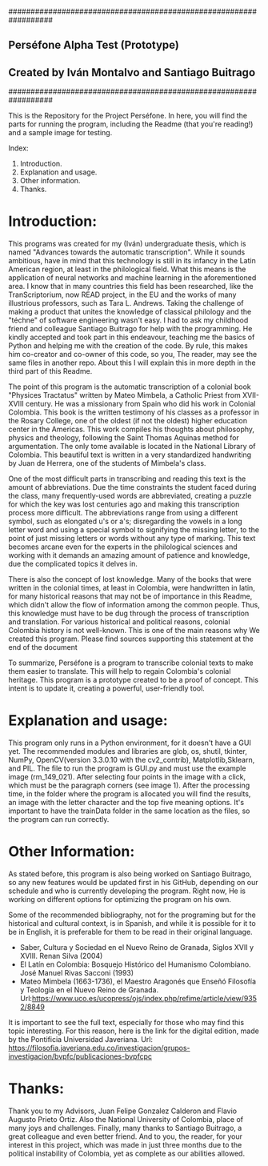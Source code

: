 ##################################################################
##                 Perséfone Alpha Test (Prototype)             ##
##            Created by Iván Montalvo and Santiago Buitrago    ##
##################################################################

This is the Repository for the Project Perséfone. In here, you will find the parts for running the program,
including the Readme (that you're reading!) and a sample image for testing.

Index:
1. Introduction.
2. Explanation and usage.
3. Other information.
4. Thanks.


# Introduction:

  This programs was created for my (Iván) undergraduate thesis, which is named "Advances towards the automatic transcription".
  While it sounds ambitious, have in mind that this technology is still in its infancy in the Latin American region, at least
  in the philological field. What this means is the application of neural networks and machine learning in the aforementioned
  area. I know that in many countries this field has been researched, like the TranScriptorium, now READ project, in the EU and
  the works of many illustrious professors, such as Tara L. Andrews. Taking the challenge of making a product that unites the
  knowledge of classical philology and the "téchne" of software engineering wasn't easy. I had to ask my childhood friend and 
  colleague Santiago Buitrago for help with the programming. He kindly accepted and took part in this endeavour, teaching me the 
  basics of Python and helping me with the creation of the code. By rule, this makes him co-creator and co-owner of this code, 
  so you, The reader, may see the same files in another repo. About this I will explain this in more depth in the 
  third part of this Readme.
  
  The point of this program is the automatic transcription of a colonial book "Physices Tractatus" written by Mateo Mimbela, a
  Catholic Priest from XVII-XVIII century. He was a missionary from Spain who did his work in Colonial Colombia. This book is 
  the written testimony of his classes as a professor in the Rosary College, one of the oldest (if not the oldest) higher 
  education center in the Americas. This work compiles his thoughts about philosophy, physics and theology, following the Saint 
  Thomas Aquinas method for argumentation. The only tome available is located in the National Library of Colombia. This 
  beautiful text is written in a very standardized handwriting by Juan de Herrera, one of the students of Mimbela's class.
  
  One of the most difficult parts in transcribing and reading this text is the amount of abbreviations. Due the time constraints 
  the student faced during the class, many frequently-used words are abbreviated, creating a puzzle for which the key 
  was lost centuries ago and making this transcription process more difficult. The abbreviations range from using a different 
  symbol, such as elongated u's or a's; disregarding the vowels in a long letter word and using a special symbol to signifying 
  the missing letter, to the point of just missing letters or words without any type of marking. This text becomes arcane even 
  for the experts in the philological sciences and working with it demands an amazing amount of patience and knowledge, due the
  complicated topics it delves in. 
 
 There is also the concept of lost knowledge. Many of the books that were written in the colonial times, at least in Colombia,
 were handwritten in latin, for many historical reasons that may not be of importance in this Readme, which didn't allow the 
 flow of information among the common people. Thus, this knowledge must have to be dug through the process of transcription
 and translation. For various historical and political reasons, colonial Colombia history is not well-known. This is one of the 
 main reasons why We created this program. Please find sources supporting this statement at the end of the document
 
 To summarize, Perséfone is a program to transcribe colonial texts to make them easier to translate. This will help to regain
 Colombia's colonial heritage. This program is a prototype created to be a proof of concept. This intent is to update it, 
 creating a powerful, user-friendly tool.
 
 
# Explanation and usage:

  This program only runs in a Python environment, for it doesn't have a GUI yet. The recommended modules and libraries are 
  glob, os, shutil, tkinter, NumPy, OpenCV(version 3.3.0.10 with the cv2_contrib), Matplotlib,Sklearn, and PIL. The file to run 
  the program is GUI.py and must use the example image (rm_149_021). After selecting four points in the image with a click, 
  which must be the paragraph corners (see image 1). After the processing time, in the folder where 
  the program is allocated you will find the results, an image with the letter character and the top five meaning options. 
  It's important to have the trainData folder in the same location as the files, so the program can run correctly.


# Other Information:
  
  As stated before, this program is also being worked on Santiago Buitrago, so any new features would be updated first in
  his GitHub, depending on our schedule and who is currently developing the program. Right now, He is working on different 
  options for optimizing the program on his own.
  
  Some of the recommended bibliography, not for the programing but for the historical and cultural context, is in Spanish, and
  while it is possible for it to be in English, it is preferable for them to be read in their original language.
  
   * Saber, Cultura y Sociedad en el Nuevo Reino de Granada, Siglos XVII y XVIII. Renan Silva (2004)
   * El Latín en Colombia: Bosquejo Histórico del Humanismo Colombiano. José Manuel Rivas Sacconi (1993)
   * Mateo Mimbela (1663-1736), el Maestro Aragonés que Enseñó Filosofía y Teología en el Nuevo Reino de Granada.
   Url:https://www.uco.es/ucopress/ojs/index.php/refime/article/view/9352/8849
   
   It is important to see the full text, especially for those who may find this topic interesting. For this reason, here is the
   link for the digital edition, made by the Pontificia Universidad Javeriana. 
   Url: https://filosofia.javeriana.edu.co/investigacion/grupos-investigacion/bvpfc/publicaciones-bvpfcpc


# Thanks:
   
  Thank you to my Advisors, Juan Felipe Gonzalez Calderon and Flavio Augusto Prieto Ortiz. Also the National University of
  Colombia, place of many joys and challenges. Finally, many thanks to Santiago Buitrago, a great colleague and even better
  friend. And to you, the reader, for your interest in this project, which was made in just three months due to the political 
  instability of Colombia, yet as complete as our abilities allowed. 
